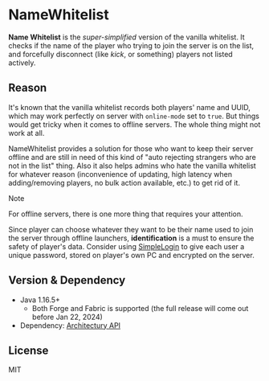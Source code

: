 # NameWhitelist

**Name Whitelist** is the _super-simplified_ version of the vanilla whitelist. It checks if the name of the player who trying to join the server is on the list, and forcefully disconnect (like _kick_, or something) players not listed actively.

## Reason

It's known that the vanilla whitelist records both players' name and UUID, which may work perfectly on server with `online-mode` set to `true`. But things would get tricky when it comes to offline servers. The whole thing might not work at all.

NameWhitelist provides a solution for those who want to keep their server offline and are still in need of this kind of "auto rejecting strangers who are not in the list" thing. Also it also helps admins who hate the vanilla whitelist for whatever reason (inconvenience of updating, high latency when adding/removing players, no bulk action available, etc.) to get rid of it.

> [!NOTE]
> For offline servers, there is one more thing that requires your attention. 
> 
> Since player can choose whatever they want to be their name used to join the server through offline launchers, **identification** is a must to ensure the safety of player's data. Consider using [SimpleLogin](https://www.curseforge.com/minecraft/mc-mods/simple-login) to give each user a unique password, stored on player's own PC and encrypted on the server.

## Version & Dependency

- Java 1.16.5+
  - Both Forge and Fabric is supported (the full release will come out before Jan 22, 2024)
- Dependency: [Architectury API](https://www.curseforge.com/minecraft/mc-mods/architectury-api)

## License
MIT
